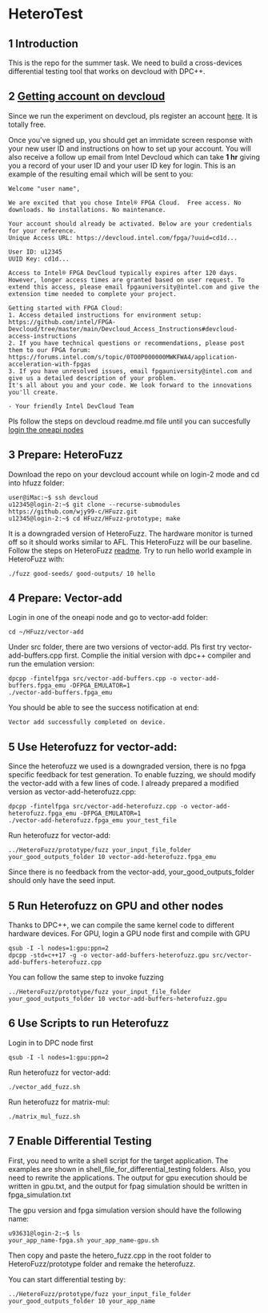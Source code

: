 # HeteroTest

## 1 Introduction

This is the repo for the summer task. We need to build a cross-devices differential testing tool that works on devcloud with DPC++.

## 2 [Getting account on devcloud](https://github.com/intel/FPGA-Devcloud/blob/master/main/Devcloud_Access_Instructions/README.md)

Since we run the experiment on devcloud, pls register an account [here](https://devcloud.intel.com/oneapi/get_started/). It is totally free.

Once you've signed up, you should get an immidate screen response with your new user ID and instructions on how to set up your account. You will also receive a follow up email from Intel Devcloud which can take **1 hr** giving you a record of your user ID and your user ID key for login. This is an example of the resulting email which will be sent to you:

```
Welcome "user name",

We are excited that you chose Intel® FPGA Cloud.  Free access. No downloads. No installations. No maintenance. 

Your account should already be activated. Below are your credentials for your reference. 
Unique Access URL: https://devcloud.intel.com/fpga/?uuid=cd1d...

User ID: u12345
UUID Key: cd1d...

Access to Intel® FPGA DevCloud typically expires after 120 days. However, longer access times are granted based on user request. To extend this access, please email fpgauniversity@intel.com and give the extension time needed to complete your project.

Getting started with FPGA Cloud:
1. Access detailed instructions for environment setup: https://github.com/intel/FPGA-Devcloud/tree/master/main/Devcloud_Access_Instructions#devcloud-access-instructions
2. If you have technical questions or recommendations, please post them to our FPGA forum: https://forums.intel.com/s/topic/0TO0P000000MWKFWA4/application-acceleration-with-fpgas
3. If you have unresolved issues, email fpgauniversity@intel.com and give us a detailed description of your problem.
It's all about you and your code. We look forward to the innovations you'll create.

- Your friendly Intel DevCloud Team 
```

Pls follow the steps on devcloud readme.md file until you can succesfully [login the oneapi nodes](https://github.com/intel/FPGA-Devcloud/blob/master/main/Devcloud_Access_Instructions/README.md#50-connecting-to-servers-running-fpga-development-software)

## 3 Prepare: HeteroFuzz

Download the repo on your devcloud account while on login-2 mode and cd into hfuzz folder:
```
user@iMac:~$ ssh devcloud
u12345@login-2:~$ git clone --recurse-submodules https://github.com/wjy99-c/HFuzz.git
u12345@login-2:~$ cd HFuzz/HFuzz-prototype; make
```
It is a downgraded version of HeteroFuzz. The hardware monitor is turned off so it should works similar to AFL. This HeteroFuzz will be our baseline. Follow the steps on HeteroFuzz [readme](https://github.com/UCLA-SEAL/HeteroFuzz/blob/main/readme.md). Try to run hello world example in HeteroFuzz with:

```
./fuzz good-seeds/ good-outputs/ 10 hello
```

## 4 Prepare: Vector-add

Login in one of the oneapi node and go to vector-add folder:

```
cd ~/HFuzz/vector-add
```
Under src folder, there are two versions of vector-add. Pls first try vector-add-buffers.cpp first. Complie the initial version with dpc++ compiler and run the emulation version:

```
dpcpp -fintelfpga src/vector-add-buffers.cpp -o vector-add-buffers.fpga_emu -DFPGA_EMULATOR=1
./vector-add-buffers.fpga_emu
```
You should be able to see the success notification at end:
```
Vector add successfully completed on device.
```

## 5 Use Heterofuzz for vector-add:

Since the heterofuzz we used is a downgraded version, there is no fpga specific feedback for test generation. To enable fuzzing, we should modify the vector-add with a few lines of code. I already prepared a modified version as vector-add-heterofuzz.cpp:
```
dpcpp -fintelfpga src/vector-add-heterofuzz.cpp -o vector-add-heterofuzz.fpga_emu -DFPGA_EMULATOR=1
./vector-add-heterofuzz.fpga_emu your_test_file
```
Run heterofuzz for vector-add:
```
../HeteroFuzz/prototype/fuzz your_input_file_folder your_good_outputs_folder 10 vector-add-heterofuzz.fpga_emu 
```
Since there is no feedback from the vector-add, your_good_outputs_folder should only have the seed input.

## 5 Run Heterofuzz on GPU and other nodes

Thanks to DPC++, we can compile the same kernel code to different hardware devices. For GPU, login a GPU node first and compile with GPU
```
qsub -I -l nodes=1:gpu:ppn=2
dpcpp -std=c++17 -g -o vector-add-buffers-heterofuzz.gpu src/vector-add-buffers-heterofuzz.cpp
```
You can follow the same step to invoke fuzzing
```
../HeteroFuzz/prototype/fuzz your_input_file_folder your_good_outputs_folder 10 vector-add-buffers-heterofuzz.gpu
```

## 6 Use Scripts to run Heterofuzz
Login in to DPC node first
```
qsub -I -l nodes=1:gpu:ppn=2
```
Run heterofuzz for vector-add:
```
./vector_add_fuzz.sh
```
Run heterofuzz for matrix-mul:
```
./matrix_mul_fuzz.sh
```

## 7 Enable Differential Testing

First, you need to write a shell script for the target application. The examples are shown in shell_file_for_differential_testing folders. Also, you need to rewrite the applications. The output for gpu execution should be written in gpu.txt, and the output for fpag simulation should be written in fpga_simulation.txt

The gpu version and fpga simulation version should have the following name:
```
u93631@login-2:~$ ls
your_app_name-fpga.sh your_app_name-gpu.sh
```

Then copy and paste the hetero_fuzz.cpp in the root folder to HeteroFuzz/prototype folder and remake the heterofuzz.

You can start differential testing by:
```
../HeteroFuzz/prototype/fuzz your_input_file_folder your_good_outputs_folder 10 your_app_name
```
